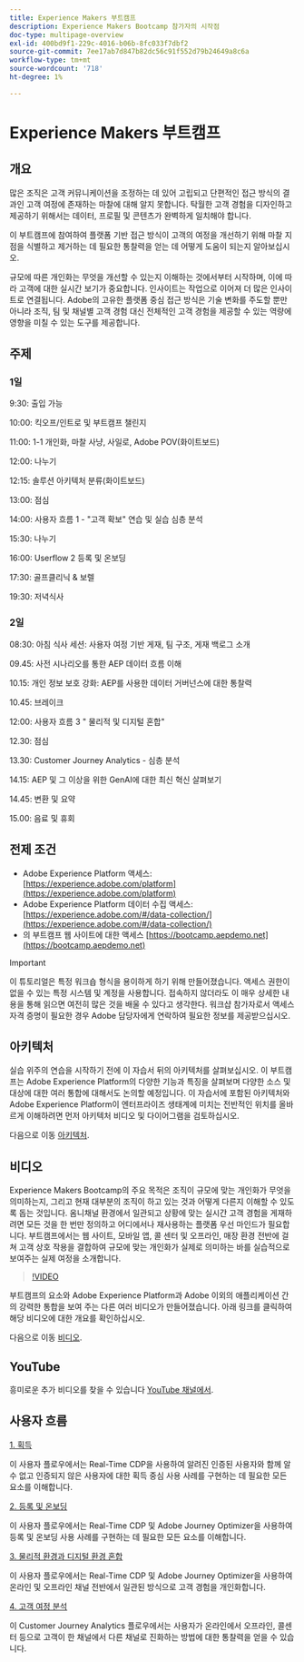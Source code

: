 ```yaml
---
title: Experience Makers 부트캠프
description: Experience Makers Bootcamp 참가자의 시작점
doc-type: multipage-overview
exl-id: 400bd9f1-229c-4016-b06b-8fc033f7dbf2
source-git-commit: 7ee17ab7d847b82dc56c91f552d79b24649a8c6a
workflow-type: tm+mt
source-wordcount: '718'
ht-degree: 1%

---
```


# Experience Makers 부트캠프

## 개요

많은 조직은 고객 커뮤니케이션을 조정하는 데 있어 고립되고 단편적인 접근 방식의 결과인 고객 여정에 존재하는 마찰에 대해 알지 못합니다. 탁월한 고객 경험을 디자인하고 제공하기 위해서는 데이터, 프로필 및 콘텐츠가 완벽하게 일치해야 합니다.

이 부트캠프에 참여하여 플랫폼 기반 접근 방식이 고객의 여정을 개선하기 위해 마찰 지점을 식별하고 제거하는 데 필요한 통찰력을 얻는 데 어떻게 도움이 되는지 알아보십시오.

규모에 따른 개인화는 무엇을 개선할 수 있는지 이해하는 것에서부터 시작하며, 이에 따라 고객에 대한 실시간 보기가 중요합니다. 인사이트는 작업으로 이어져 더 많은 인사이트로 연결됩니다. Adobe의 고유한 플랫폼 중심 접근 방식은 기술 변화를 주도할 뿐만 아니라 조직, 팀 및 채널별 고객 경험 대신 전체적인 고객 경험을 제공할 수 있는 역량에 영향을 미칠 수 있는 도구를 제공합니다.

## 주제

### 1일


9:30: 출입 가능

10:00: 킥오프/인트로 및 부트캠프 챌린지

11:00: 1-1 개인화, 마찰 사냥, 사일로, Adobe POV(화이트보드)

12:00: 나누기

12:15: 솔루션 아키텍처 분류(화이트보드)

13:00: 점심

14:00: 사용자 흐름 1 - &quot;고객 확보&quot; 연습 및 실습 심층 분석

15:30: 나누기

16:00: Userflow 2 등록 및 온보딩

17:30: 골프클리닉 &amp; 보렐

19:30: 저녁식사

### 2일

08:30: 아침 식사 세션: 사용자 여정 기반 게재, 팀 구조, 게재 백로그 소개

09.45: 사전 시나리오를 통한 AEP 데이터 흐름 이해

10.15: 개인 정보 보호 강화: AEP를 사용한 데이터 거버넌스에 대한 통찰력

10.45: 브레이크

12:00: 사용자 흐름 3 &quot; 물리적 및 디지털 혼합&quot;

12.30: 점심

13.30: Customer Journey Analytics - 심층 분석

14.15: AEP 및 그 이상을 위한 GenAI에 대한 최신 혁신 살펴보기

14.45: 변환 및 요약

15.00: 음료 및 휴회


## 전제 조건

- Adobe Experience Platform 액세스: [https://experience.adobe.com/platform](https://experience.adobe.com/platform)
- Adobe Experience Platform 데이터 수집 액세스: [https://experience.adobe.com/#/data-collection/](https://experience.adobe.com/#/data-collection/)
- 의 부트캠프 웹 사이트에 대한 액세스 [https://bootcamp.aepdemo.net](https://bootcamp.aepdemo.net)

>[!IMPORTANT]
>
>이 튜토리얼은 특정 워크숍 형식을 용이하게 하기 위해 만들어졌습니다. 액세스 권한이 없을 수 있는 특정 시스템 및 계정을 사용합니다. 접속하지 않더라도 이 매우 상세한 내용을 통해 읽으면 여전히 많은 것을 배울 수 있다고 생각한다. 워크샵 참가자로서 액세스 자격 증명이 필요한 경우 Adobe 담당자에게 연락하여 필요한 정보를 제공받으십시오.

## 아키텍처

실습 위주의 연습을 시작하기 전에 이 자습서 뒤의 아키텍처를 살펴보십시오. 이 부트캠프는 Adobe Experience Platform의 다양한 기능과 특징을 살펴보며 다양한 소스 및 대상에 대한 여러 통합에 대해서도 논의할 예정입니다. 이 자습서에 포함된 아키텍처와 Adobe Experience Platform이 엔터프라이즈 생태계에 미치는 전반적인 위치를 올바르게 이해하려면 먼저 아키텍처 비디오 및 다이어그램을 검토하십시오.

다음으로 이동 [아키텍처](https://experienceleague.adobe.com/docs/platform-learn/comprehensive-technical-tutorial-v22/architecture.html?lang=en).

## 비디오

Experience Makers Bootcamp의 주요 목적은 조직이 규모에 맞는 개인화가 무엇을 의미하는지, 그리고 현재 대부분의 조직이 하고 있는 것과 어떻게 다른지 이해할 수 있도록 돕는 것입니다. 옴니채널 환경에서 일관되고 상황에 맞는 실시간 고객 경험을 게재하려면 모든 것을 한 번만 정의하고 어디에서나 재사용하는 플랫폼 우선 마인드가 필요합니다. 부트캠프에서는 웹 사이트, 모바일 앱, 콜 센터 및 오프라인, 매장 환경 전반에 걸쳐 고객 상호 작용을 결합하여 규모에 맞는 개인화가 실제로 의미하는 바를 실습적으로 보여주는 실제 여정을 소개합니다.

>[!VIDEO](https://video.tv.adobe.com/v/345446?quality=12&enable=on)

부트캠프의 요소와 Adobe Experience Platform과 Adobe 이외의 애플리케이션 간의 강력한 통합을 보여 주는 다른 여러 비디오가 만들어졌습니다. 아래 링크를 클릭하여 해당 비디오에 대한 개요를 확인하십시오.

다음으로 이동 [비디오](https://experienceleague.adobe.com/docs/platform-learn/comprehensive-technical-tutorial-v22/videos.html?lang=en).

## YouTube

흥미로운 추가 비디오를 찾을 수 있습니다 [YouTube 채널에서](https://www.youtube.com/channel/UCUKG2dkZ9pYuZUPebQ21jUw).

## 사용자 흐름

[1. 획득](./uc/uc1/uc1.md)

이 사용자 플로우에서는 Real-Time CDP을 사용하여 알려진 인증된 사용자와 함께 알 수 없고 인증되지 않은 사용자에 대한 획득 중심 사용 사례를 구현하는 데 필요한 모든 요소를 이해합니다.

[2. 등록 및 온보딩](./uc/uc2/uc2.md)

이 사용자 플로우에서는 Real-Time CDP 및 Adobe Journey Optimizer을 사용하여 등록 및 온보딩 사용 사례를 구현하는 데 필요한 모든 요소를 이해합니다.

[3. 물리적 환경과 디지털 환경 혼합](./uc/uc3/uc3.md)

이 사용자 플로우에서는 Real-Time CDP 및 Adobe Journey Optimizer을 사용하여 온라인 및 오프라인 채널 전반에서 일관된 방식으로 고객 경험을 개인화합니다.

[4. 고객 여정 분석](./uc/uc4/uc4.md)

이 Customer Journey Analytics 플로우에서는 사용자가 온라인에서 오프라인, 콜센터 등으로 고객이 한 채널에서 다른 채널로 진화하는 방법에 대한 통찰력을 얻을 수 있습니다.
